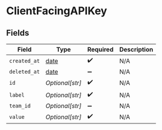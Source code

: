 # ClientFacingAPIKey


## Fields

| Field                                                                | Type                                                                 | Required                                                             | Description                                                          |
| -------------------------------------------------------------------- | -------------------------------------------------------------------- | -------------------------------------------------------------------- | -------------------------------------------------------------------- |
| `created_at`                                                         | [date](https://docs.python.org/3/library/datetime.html#date-objects) | :heavy_check_mark:                                                   | N/A                                                                  |
| `deleted_at`                                                         | [date](https://docs.python.org/3/library/datetime.html#date-objects) | :heavy_minus_sign:                                                   | N/A                                                                  |
| `id`                                                                 | *Optional[str]*                                                      | :heavy_check_mark:                                                   | N/A                                                                  |
| `label`                                                              | *Optional[str]*                                                      | :heavy_check_mark:                                                   | N/A                                                                  |
| `team_id`                                                            | *Optional[str]*                                                      | :heavy_minus_sign:                                                   | N/A                                                                  |
| `value`                                                              | *Optional[str]*                                                      | :heavy_check_mark:                                                   | N/A                                                                  |